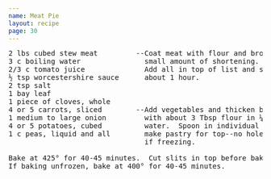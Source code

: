 ```yaml
---
name: Meat Pie
layout: recipe
page: 30
---
```


<pre>
2 lbs cubed stew meat         --Coat meat with flour and brown in
3 c boiling water               small amount of shortening.
2/3 c tomato juice              Add all in top of list and simmer
½ tsp worcestershire sauce      about 1 hour.
2 tsp salt
1 bay leaf
1 piece of cloves, whole
4 or 5 carrots, sliced        --Add vegetables and thicken broth
1 medium to large onion         with about 3 Tbsp flour in ¼ c
4 or 5 potatoes, cubed          water.  Spoon in individual pans,
1 c peas, liquid and all        make pastry for top--no holes in top
                                if freezing.

Bake at 425° for 40-45 minutes.  Cut slits in top before baking.
If baking unfrozen, bake at 400° for 40-45 minutes.
</pre>
